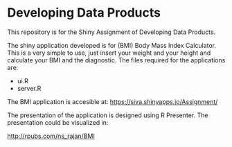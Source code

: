 Developing Data Products
======================

This repository is for the Shiny Assignment of Developing Data Products.


The shiny application developed is for (BMI) Body Mass Index Calculator. This is a very simple to use, just insert your weight and your height and calculate your BMI and the diagnostic. The files required for the applications are:
- ui.R
- server.R

The BMI application is accesible at: 
https://siva.shinyapps.io/Assignment/

The presentation of the application is designed using R Presenter. The presentation could be visualized in:

http://rpubs.com/ns_rajan/BMI
